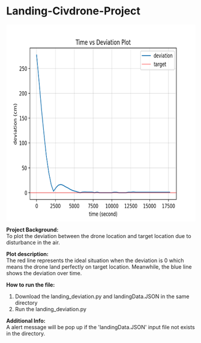 # Landing-Civdrone-Project


<img align="center" src="https://github.com/Kevintirta/Landing-Civdrone-Project/blob/master/deviation.png" width="700" height="525">


**Project Background:**<br/>
To plot the deviation between the drone location and target location due to disturbance in the air.

**Plot description:**<br/>
The red line represents the ideal situation when the deviation is 0 which means the drone land perfectly on target location. Meanwhile, the blue line shows the deviation over time.

**How to run the file:**<br/>
1. Download the landing_deviation.py and landingData.JSON in the same directory
2. Run the landing_deviation.py

**Additional Info:**<br/>
A alert message will be pop up if the 'landingData.JSON' input file not exists in the directory.
